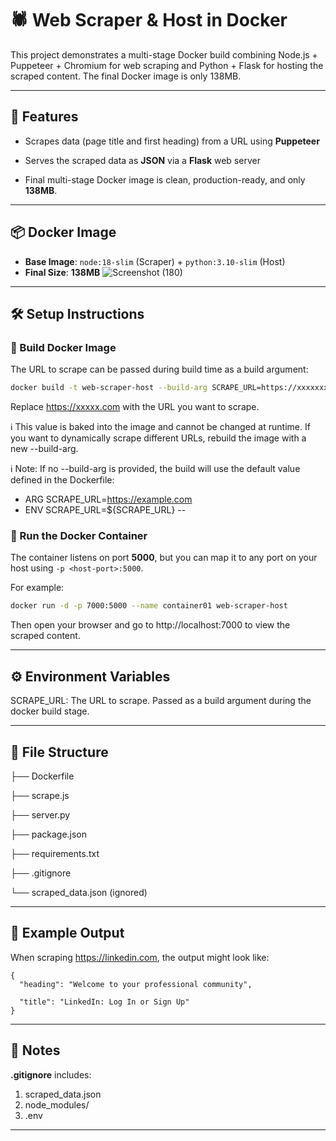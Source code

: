 # 🕷️ Web Scraper & Host in Docker

This project demonstrates a multi-stage Docker build combining Node.js + Puppeteer + Chromium for web scraping and Python + Flask for hosting the scraped content. The final Docker image is only 138MB.

---
## 🚀 Features
- Scrapes data (page title and first heading) from a URL using **Puppeteer**

- Serves the scraped data as **JSON** via a **Flask** web server

- Final multi-stage Docker image is clean, production-ready, and only **138MB**.

---
## 📦 Docker Image
- **Base Image**:
   `node:18-slim` (Scraper) + `python:3.10-slim` (Host)
- **Final Size**: **138MB**
![Screenshot (180)](https://github.com/user-attachments/assets/81211221-efa3-40bb-a8e6-002de36e99a9)

---
## 🛠️ Setup Instructions

 ### 🔧 Build Docker Image
The URL to scrape can be passed during build time as a build argument:
```bash
docker build -t web-scraper-host --build-arg SCRAPE_URL=https://xxxxxxx.com .
```
Replace https://xxxxx.com with the URL you want to scrape.


ℹ️ This value is baked into the image and cannot be changed at runtime. If you want to dynamically scrape different URLs, rebuild the image with a new --build-arg.

ℹ️ Note: If no --build-arg is provided, the build will use the default value defined in the Dockerfile:
- ARG SCRAPE_URL=https://example.com
- ENV SCRAPE_URL=${SCRAPE_URL}
--

 ### 🐳 Run the Docker Container
 The container listens on port **5000**, but you can map it to any port on your host using `-p <host-port>:5000`.
 
For example:

```bash
docker run -d -p 7000:5000 --name container01 web-scraper-host
```


Then open your browser and go to http://localhost:7000 to view the scraped content.


---


## ⚙️ Environment Variables

SCRAPE_URL: The URL to scrape. Passed as a build argument during the docker build stage.


---

## 📁 File Structure


├── Dockerfile

├── scrape.js

├── server.py

├── package.json

├── requirements.txt

├── .gitignore

└── scraped_data.json  (ignored)

---
## 📃 Example Output
When scraping https://linkedin.com, the output might look like:

```
{
  "heading": "Welcome to your professional community",
  
  "title": "LinkedIn: Log In or Sign Up"
}
```
---
## 🛑 Notes
**.gitignore** includes:
 1. scraped_data.json
 2. node_modules/
 3. .env
---





